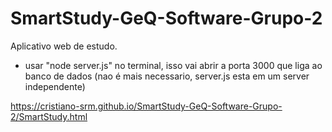# SmartStudy-GeQ-Software-Grupo-2
Aplicativo web de estudo.

- usar "node server.js" no terminal, isso vai abrir a porta 3000 que liga ao banco de dados (nao é mais necessario, server.js esta em um server independente)

https://cristiano-srm.github.io/SmartStudy-GeQ-Software-Grupo-2/SmartStudy.html
